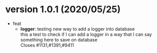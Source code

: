 # version 1.0.1 (2020/05/25)
- feat
	- **logger**: testing new way to add a logger into database
<br>this a test to check if I can add a logger in a way that I can say something here to save on database<br>Closes #1131,#1391,#9411